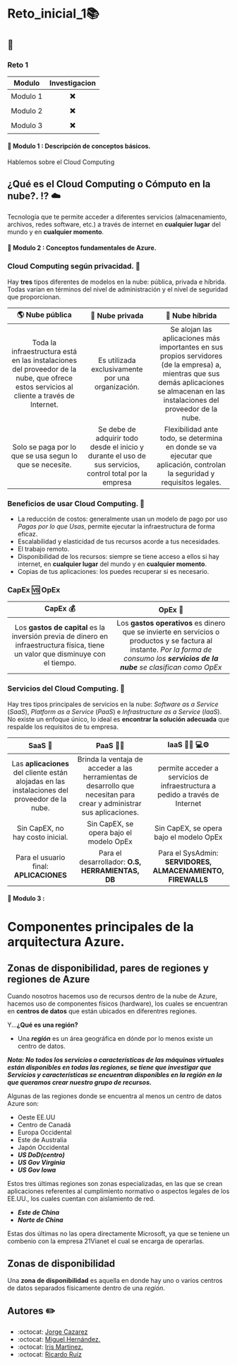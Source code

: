 # Reto_inicial_1:books:

## :page_facing_up: 

### Reto 1

|                       Modulo                 |    Investigacion         |
|:--------------------------------------------:|:------------------------:|
|                       Modulo 1               | :heavy_multiplication_x: | 
|                       Modulo 2               | :heavy_multiplication_x: | 
|                       Modulo 3               | :heavy_multiplication_x: |


#### :bookmark_tabs: Modulo 1 : Descripción de conceptos básicos.
Hablemos sobre el Cloud Computing

## ¿Qué es el Cloud Computing o Cómputo en la nube?. :interrobang: :cloud:
Tecnología que te permite acceder a diferentes servicios (almacenamiento, archivos, redes software, etc.) a través de internet en **cualquier lugar** del mundo y en **cualquier momento**.

#### :bookmark_tabs: Modulo 2 : Conceptos fundamentales de Azure.

### Cloud Computing según privacidad. :closed_lock_with_key:
Hay **tres** tipos diferentes de modelos en la nube: pública, privada e híbrida. Todas varían en términos del nivel de administración y el nivel de seguridad que proporcionan.

|            :earth_americas: Nube pública       |      :shushing_face: Nube privada    | :octopus: Nube híbrida   |
|:----------------------------:|:------------------------:|:------------------------:|
|Toda la infraestructura está en las instalaciones del proveedor de la nube, que ofrece estos servicios al cliente a través de Internet.|Es utilizada exclusivamente por una organización. |Se alojan las aplicaciones más importantes en sus propios servidores (de la empresa) a, mientras que sus demás aplicaciones se almacenan en las instalaciones del proveedor de la nube.|
|Solo se paga por lo que se usa segun lo que se necesite. | Se debe de adquirir todo desde el inicio y durante el uso de sus servicios, control total por la empresa | Flexibilidad ante todo, se determina en donde se va ejecutar que aplicación, controlan la seguridad y requisitos legales. |

### Beneficios de usar Cloud Computing. :gem:
* La reducción de costos: generalmente usan un modelo de pago por uso *Pagas por lo que Usas*, permite ejecutar la infraestructura de forma eficaz.
* Escalabilidad y elasticidad de tus recursos acorde a tus necesidades.
* El trabajo remoto.
* Disponibilidad de los recursos: siempre se tiene acceso a ellos si hay internet, en **cualquier lugar** del mundo y en **cualquier momento**.
* Copias de tus aplicaciones: los puedes recuperar si es necesario.

### CapEx :vs: OpEx

|             **CapEx** :moneybag:         |       **OpEx**  :receipt:       |
|:----------------------------:|:------------------------:|
| Los **gastos de capital** es la inversión previa de dinero en infraestructura física, tiene un valor que disminuye con el tiempo.  |       Los **gastos operativos** es dinero que se invierte en servicios o productos y se factura al instante.  *Por la forma de consumo los **servicios de la nube** se clasifican como OpEx*                |






### Servicios del Cloud Computing. :satellite:
Hay tres tipos principales de servicios en la nube: *Software as a Service* (*SaaS*), *Platform as a Service* (*PaaS*) e *Infrastructure as a Service* (*IaaS*). No existe un enfoque único, lo ideal es **encontrar la solución adecuada** que respalde los requisitos de tu empresa.

|            **SaaS** :frowning_person:       |       **PaaS**  :man_technologist:    |  **IaaS**  :construction_worker_woman: :computer::gear:  |
|:----------------------------:|:------------------------:|:------------------------:|
|Las **aplicaciones** del cliente están alojadas en las instalaciones del proveedor de la nube.| Brinda la ventaja de acceder a las herramientas de desarrollo que necesitan para crear y administrar sus aplicaciones. |    permite acceder a servicios de infraestructura a pedido a través de Internet   |
|Sin CapEX, no hay costo inicial. | Sin CapEX, se opera bajo el modelo OpEx| Sin CapEX, se opera bajo el modelo OpEx|
|Para el usuario final: **APLICACIONES** | Para el desarrollador: **O.S, HERRAMIENTAS, DB** | Para el SysAdmin: **SERVIDORES, ALMACENAMIENTO, FIREWALLS**|


#### :bookmark_tabs: Modulo 3 : 
# Componentes principales de la arquitectura Azure.

## Zonas de disponibilidad, pares de regiones y regiones de Azure

Cuando nosotros hacemos uso de recursos dentro de la nube de Azure, hacemos uso de componentes físicos (hardware), los cuales se encuentran en __centros de datos__ que están ubicados en diferentres regiones.

Y...__¿Qué es una región?__

- Una ***región*** es un área geográfica en dónde por lo menos existe un centro de datos.

***Nota: No todos los servicios o características de las máquinas virtuales están disponibles en todas las regiones, se tiene que investigar que Servicios y características se encuentran disponibles en la región en la que queramos crear nuestro grupo de recursos.***

Algunas de las regiones donde se encuentra al menos un centro de datos Azure son:

- Oeste EE.UU
- Centro de Canadá
- Europa Occidental
- Este de Australia
- Japón Occidental
- ***US DoD(centro)***
- ***US Gov Virginia***
- ***US Gov Iowa***

Estos tres últimas regiones son zonas especializadas, en las que se crean aplicaciones referentes al cumplimiento normativo o aspectos legales de los EE.UU., los cuales cuentan con aislamiento de red. 

- ***Este de China***
- ***Norte de China***

Estas dos últimas no las opera directamente Microsoft, ya que se teniene un combenio con la empresa 21Vianet el cual se encarga de operarlas.

## Zonas de disponibilidad

Una **zona de disponibilidad** es aquella en donde hay uno o varios centros de datos separados físicamente dentro de una _región_.

## Autores :pencil2:
- :octocat: [Jorge Cazarez](https://github.com/JorgeCasarez)
- :octocat: [Miguel Hernández.](https://github.com/Miguelasdz)
- :octocat: [Iris Martinez.](https://github.com/IrisYMartinez)
- :octocat: [Ricardo Ruíz](https://github.com/Yatram)
